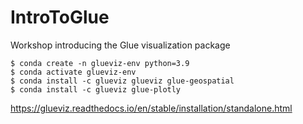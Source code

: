 # IntroToGlue
Workshop introducing the Glue visualization package

```
$ conda create -n glueviz-env python=3.9
$ conda activate glueviz-env
$ conda install -c glueviz glueviz glue-geospatial
$ conda install -c glueviz glue-plotly
```

https://glueviz.readthedocs.io/en/stable/installation/standalone.html
